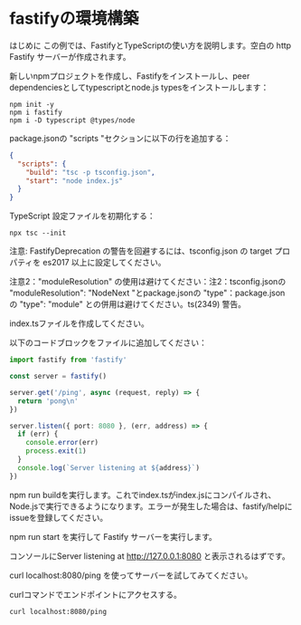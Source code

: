 # fastifyの環境構築

はじめに
この例では、FastifyとTypeScriptの使い方を説明します。空白の http Fastify サーバーが作成されます。

新しいnpmプロジェクトを作成し、Fastifyをインストールし、peer dependenciesとしてtypescriptとnode.js typesをインストールします：

```
npm init -y
npm i fastify
npm i -D typescript @types/node
```

package.jsonの "scripts "セクションに以下の行を追加する：
```json
{
  "scripts": {
    "build": "tsc -p tsconfig.json",
    "start": "node index.js"
  }
}
```
TypeScript 設定ファイルを初期化する：
```
npx tsc --init
```

注意: FastifyDeprecation の警告を回避するには、tsconfig.json の target プロパティを es2017 以上に設定してください。

注意2："moduleResolution" の使用は避けてください：注2：tsconfig.jsonの "moduleResolution": "NodeNext "とpackage.jsonの "type"：package.json の "type": "module" との併用は避けてください。ts(2349) 警告。

index.tsファイルを作成してください。

以下のコードブロックをファイルに追加してください：
```ts
import fastify from 'fastify'

const server = fastify()

server.get('/ping', async (request, reply) => {
  return 'pong\n'
})

server.listen({ port: 8080 }, (err, address) => {
  if (err) {
    console.error(err)
    process.exit(1)
  }
  console.log(`Server listening at ${address}`)
})
```

npm run buildを実行します。これでindex.tsがindex.jsにコンパイルされ、Node.jsで実行できるようになります。エラーが発生した場合は、fastify/helpにissueを登録してください。

npm run start を実行して Fastify サーバーを実行します。

コンソールにServer listening at http://127.0.0.1:8080 と表示されるはずです。

curl localhost:8080/ping を使ってサーバーを試してみてください。

curlコマンドでエンドポイントにアクセスする。
```
curl localhost:8080/ping
```